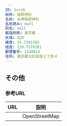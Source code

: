 ```yaml
---
ID: SvcoG
総称: 稲荷神社
名称: 水神稲荷神社
名称読み: null
別名: null
都道府県: 東京都
区域: 北区
緯度: 35.7341203
経度: 139.7578381
郵便番号: 1140014
住所: 東京都北区田端２丁目４
---
```


## その他

### 参考URL

| URL | 説明          |
| --- | ------------- |
|     | OpenStreetMap |
